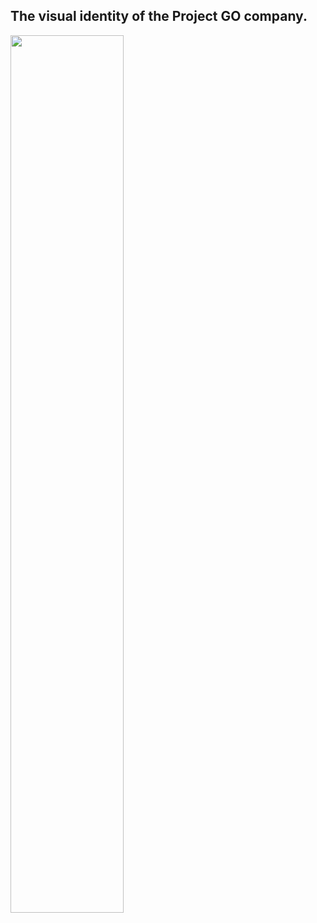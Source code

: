 ## The visual identity of the Project GO company.
<img src="https://public-pictures-of-project-go-company.s3.eu-central-1.amazonaws.com/project-go_logo.svg" width=60% height=60%>
